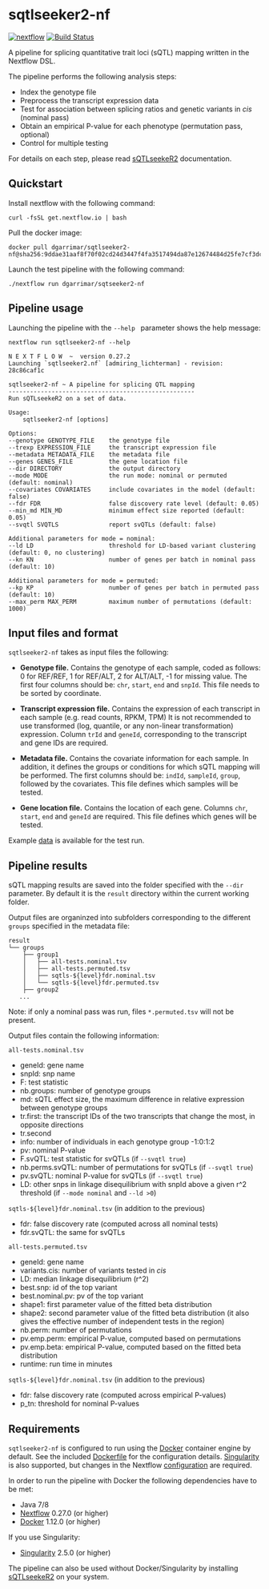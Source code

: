 # sqtlseeker2-nf

[![nextflow](https://img.shields.io/badge/nextflow-%E2%89%A50.27.0-blue.svg)](http://nextflow.io)
[![Build Status](https://travis-ci.org/dgarrimar/sqtlseeker2-nf.svg?branch=master)](https://travis-ci.org/dgarrimar/sqtlseeker2-nf)

A pipeline for splicing quantitative trait loci (sQTL) mapping written in the Nextflow DSL.

The pipeline performs the following analysis steps:

* Index the genotype file
* Preprocess the transcript expression data
* Test for association between splicing ratios and genetic variants in *cis* (nominal pass)
* Obtain an empirical P-value for each phenotype (permutation pass, optional)
* Control for multiple testing 

For details on each step, please read [sQTLseekeR2](https://github.com/dgarrimar/sQTLseekeR2) documentation.

## Quickstart

Install nextflow with the following command:
```
curl -fsSL get.nextflow.io | bash
```

Pull the docker image:
```
docker pull dgarrimar/sqtlseeker2-nf@sha256:9ddae31aaf8f70f02cd24d3447f4fa3517494da87e12674484d25fe7cf3dc16b
```

Launch the test pipeline with the following command:
```
./nextflow run dgarrimar/sqtseeker2-nf
```

## Pipeline usage

Launching the pipeline with the `--help ` parameter shows the help message:

```
nextflow run sqtlseeker2-nf --help
```

```
N E X T F L O W  ~  version 0.27.2
Launching `sqtlseeker2.nf` [admiring_lichterman] - revision: 28c86caf1c

sqtlseeker2-nf ~ A pipeline for splicing QTL mapping
----------------------------------------------------
Run sQTLseekeR2 on a set of data.

Usage: 
    sqtlseeker2-nf [options]

Options:
--genotype GENOTYPE_FILE    the genotype file
--trexp EXPRESSION_FILE     the transcript expression file
--metadata METADATA_FILE    the metadata file
--genes GENES_FILE          the gene location file
--dir DIRECTORY             the output directory
--mode MODE                 the run mode: nominal or permuted (default: nominal)
--covariates COVARIATES     include covariates in the model (default: false)
--fdr FDR                   false discovery rate level (default: 0.05)
--min_md MIN_MD             minimum effect size reported (default: 0.05)
--svqtl SVQTLS              report svQTLs (default: false)

Additional parameters for mode = nominal:
--ld LD                     threshold for LD-based variant clustering (default: 0, no clustering)
--kn KN                     number of genes per batch in nominal pass (default: 10)

Additional parameters for mode = permuted:
--kp KP                     number of genes per batch in permuted pass (default: 10)
--max_perm MAX_PERM         maximum number of permutations (default: 1000)
```

## Input files and format

`sqtlseeker2-nf` takes as input files the following:

* **Genotype file.**
Contains the genotype of each sample, coded as follows: 0 for REF/REF, 1 for REF/ALT, 2 for ALT/ALT, -1 for missing value.
The first four columns should be: `chr`, `start`, `end` and `snpId`. This file needs to be sorted by coordinate.

* **Transcript expression file.**
Contains the expression of each transcript in each sample (e.g. read counts, RPKM, TPM)
It is not recommended to use transformed (log, quantile, or any non-linear transformation) expression.
Column `trId` and `geneId`, corresponding to the transcript and gene IDs are required. 

* **Metadata file.** Contains the covariate information for each sample. 
In addition, it defines the groups or conditions for which sQTL mapping will be performed.
The first columns should be: `indId`, `sampleId`, `group`, followed by the covariates.
This file defines which samples will be tested.

* **Gene location file.**
Contains the location of each gene. Columns `chr`, `start`, `end` and `geneId` are required. 
This file defines which genes will be tested.

Example [data](data) is available for the test run.

## Pipeline results

sQTL mapping results are saved into the folder specified with the `--dir` parameter. By default it is the `result` directory within the current working folder.

Output files are organinzed into subfolders corresponding to the different `groups` specified in the metadata file: 

```
result
└── groups
    ├── group1                            
    │   ├── all-tests.nominal.tsv          
    │   ├── all-tests.permuted.tsv         
    │   ├── sqtls-${level}fdr.nominal.tsv      
    │   └── sqtls-${level}fdr.permuted.tsv     
    ├── group2
   ...
```

Note: if only a nominal pass was run, files `*.permuted.tsv` will not be present.

Output files contain the following information:

`all-tests.nominal.tsv`

* geneId: gene name	
* snpId: snp name
* F: test statistic
* nb.groups: number of genotype groups
* md: sQTL effect size, the maximum difference in relative expression between genotype groups
* tr.first: the transcript IDs of the two transcripts that change the most, in opposite directions
* tr.second
* info: number of individuals in each genotype group -1:0:1:2
* pv: nominal P-value
* F.svQTL: test statistic for svQTLs (if `--svqtl true`)
* nb.perms.svQTL: number of permutations for svQTLs (if	`--svqtl true`)
* pv.svQTL: nominal P-value for svQTLs (if `--svqtl true`)
* LD: other snps in linkage disequilibrium with snpId above a given r^2 threshold (if `--mode nominal` and `--ld >0`)

`sqtls-${level}fdr.nominal.tsv` (in addition to the previous)

* fdr: false discovery rate (computed across all nominal tests)
* fdr.svQTL: the same for svQTLs

`all-tests.permuted.tsv`

* geneId: gene name
* variants.cis: number of variants tested in *cis*
* LD: median linkage disequilibrium (r^2)
* best.snp: id of the top variant
* best.nominal.pv: pv of the top variant
* shape1: first parameter value of the fitted beta distribution
* shape2: second parameter value of the fitted beta distribution (it also gives the effective number of independent tests in the region)
* nb.perm: number of permutations
* pv.emp.perm: empirical P-value, computed based on permutations
* pv.emp.beta: empirical P-value, computed based on the fitted beta distribution
* runtime: run time in minutes

`sqtls-${level}fdr.nominal.tsv` (in addition to the previous)

* fdr: false discovery rate (computed across empirical P-values)
* p_tn: threshold for nominal P-values


## Requirements

`sqtlseeker2-nf` is configured to run using the [Docker](https://www.docker.com/) container engine by default. See the included 
[Dockerfile](docker/Dockerfile) for the configuration details. [Singularity](https://www.sylabs.io/singularity/) is also 
supported, but changes in the Nextflow [configuration](nextflow.config) are required.

In order to run the pipeline with Docker the following dependencies have to be met:

* Java 7/8
* [Nextflow](https://www.nextflow.io) 0.27.0 (or higher)
* [Docker](https://www.docker.com/) 1.12.0 (or higher) 

If you use Singularity:

* [Singularity](https://www.sylabs.io/singularity/) 2.5.0 (or higher)

The pipeline can also be used without Docker/Singularity by installing [sQTLseekeR2](https://github.com/dgarrimar/sQTLseekeR2) on your system.
